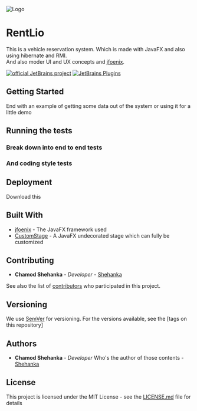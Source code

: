 ![Logo](https://github.com/Shehanka/RentLio/blob/master/RentLioClient/src/com/chamodshehanka/rentLioClient/view/images/rentlio-background.jpg)
# RentLio
This is a vehicle reservation system. Which is made with JavaFX and also using hibernate and RMI. \
And also moder UI and UX concepts and  [jfoenix](http://www.jfoenix.com/).

[![official JetBrains project](http://jb.gg/badges/official.svg)](https://confluence.jetbrains.com/display/ALL/JetBrains+on+GitHub)
[![JetBrains Plugins](https://img.shields.io/jetbrains/plugin/v/9630-a8translate.svg)](https://plugins.jetbrains.com/)
## Getting Started

 


End with an example of getting some data out of the system or using it for a little demo

## Running the tests



### Break down into end to end tests





### And coding style tests




## Deployment

Download this

## Built With

* [jfoenix](http://www.jfoenix.com/) - The JavaFX framework used
* [CustomStage](https://github.com/Oshan96/CustomStage) - A JavaFX undecorated stage which can fully be customized

## Contributing

* **Chamod Shehanka** - *Developer* - [Shehanka](https://github.com/Shehanka)

See also the list of [contributors](https://github.com/Shehanka/RentLio/graphs/contributors) who participated in this project.

## Versioning

We use [SemVer](http://semver.org/) for versioning. For the versions available, see the [tags on this repository] 

## Authors

* **Chamod Shehanka** - *Developer* Who's the author of those contents - [Shehanka](https://github.com/Shehanka)

## License

This project is licensed under the MIT License - see the [LICENSE.md](https://github.com/Shehanka/RentLio/blob/master/LICENSE) file for details
